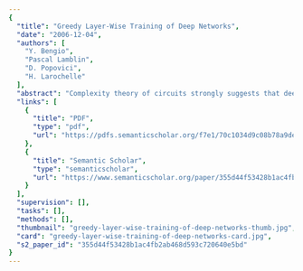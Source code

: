```yaml
---
{
  "title": "Greedy Layer-Wise Training of Deep Networks",
  "date": "2006-12-04",
  "authors": [
    "Y. Bengio",
    "Pascal Lamblin",
    "D. Popovici",
    "H. Larochelle"
  ],
  "abstract": "Complexity theory of circuits strongly suggests that deep architectures can be much more efficient (sometimes exponentially) than shallow architectures, in terms of computational elements required to represent some functions. Deep multi-layer neural networks have many levels of non-linearities allowing them to compactly represent highly non-linear and highly-varying functions. However, until recently it was not clear how to train such deep networks, since gradient-based optimization starting from random initialization appears to often get stuck in poor solutions. Hinton et al. recently introduced a greedy layer-wise unsupervised learning algorithm for Deep Belief Networks (DBN), a generative model with many layers of hidden causal variables. In the context of the above optimization problem, we study this algorithm empirically and explore variants to better understand its success and extend it to cases where the inputs are continuous or where the structure of the input distribution is not revealing enough about the variable to be predicted in a supervised task. Our experiments also confirm the hypothesis that the greedy layer-wise unsupervised training strategy mostly helps the optimization, by initializing weights in a region near a good local minimum, giving rise to internal distributed representations that are high-level abstractions of the input, bringing better generalization.",
  "links": [
    {
      "title": "PDF",
      "type": "pdf",
      "url": "https://pdfs.semanticscholar.org/f7e1/70c1034d9c08b78a9de7317e4bcf63abc629.pdf"
    },
    {
      "title": "Semantic Scholar",
      "type": "semanticscholar",
      "url": "https://www.semanticscholar.org/paper/355d44f53428b1ac4fb2ab468d593c720640e5bd"
    }
  ],
  "supervision": [],
  "tasks": [],
  "methods": [],
  "thumbnail": "greedy-layer-wise-training-of-deep-networks-thumb.jpg",
  "card": "greedy-layer-wise-training-of-deep-networks-card.jpg",
  "s2_paper_id": "355d44f53428b1ac4fb2ab468d593c720640e5bd"
}
---
```


